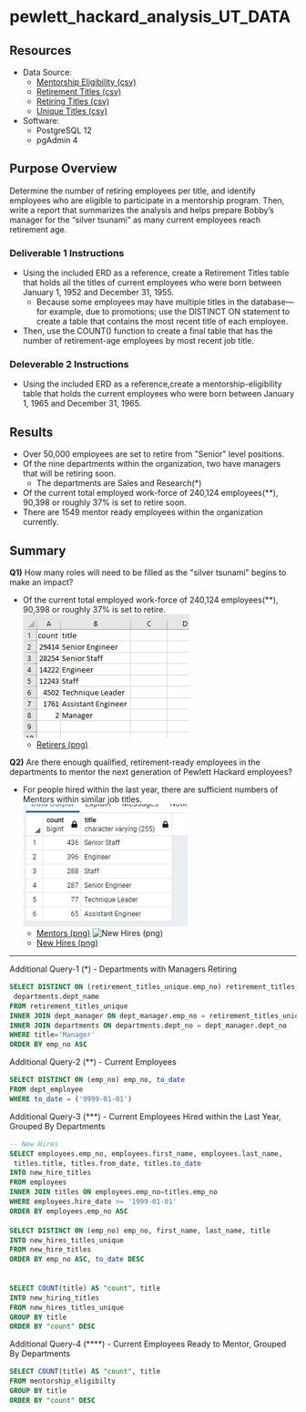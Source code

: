 # pewlett_hackard_analysis_UT_DATA

## Resources

- Data Source:
  - [Mentorship Eligibility (csv)](./data/mentorship_eligibility.csv)
  - [Retirement Titles (csv)](./data/retirement_titles.csv)
  - [Retiring Titles (csv)](./data/retiring_titles.csv)
  - [Unique Titles (csv)](./data/unique_titles.csv)
- Software:
  - PostgreSQL 12
  - pgAdmin 4

## Purpose Overview

Determine the number of retiring employees per title, and identify employees who are eligible to participate in a mentorship program. Then, write a report that summarizes the analysis and helps prepare Bobby’s manager for the “silver tsunami” as many current employees reach retirement age.

### Deliverable 1 Instructions

- Using the included ERD as a reference, create a Retirement Titles table that holds all the titles of current employees who were born between January 1, 1952 and December 31, 1955.
  - Because some employees may have multiple titles in the database—for example, due to promotions; use the DISTINCT ON statement to create a table that contains the most recent title of each employee.
- Then, use the COUNT() function to create a final table that has the number of retirement-age employees by most recent job title.

### Deleverable 2 Instructions

- Using the included ERD as a reference,create a mentorship-eligibility table that holds the current employees who were born between January 1, 1965 and December 31, 1965.

## Results

- Over 50,000 employees are set to retire from "Senior" level positions.
- Of the nine departments within the organization, two have managers that will be retiring soon.
  - The departments are Sales and Research(*)
- Of the current total employed work-force of 240,124 employees(**), 90,398 or roughly 37% is set to retire soon.
- There are 1549 mentor ready employees within the organization currently.

## Summary

**Q1)** How many roles will need to be filled as the "silver tsunami" begins to make an impact?

- Of the current total employed work-force of 240,124 employees(**), 90,398 or roughly 37% is set to retire.
![Retirers (png)](./analysis/unique_titles.png)
  - [Retirers (png)](./analysis/unique_titles.png)

**Q2)** Are there enough qualified, retirement-ready employees in the departments to mentor the next generation of Pewlett Hackard employees?

- For people hired within the last year, there are sufficient numbers of Mentors within similar job titles.
![Mentors (png)](./analysis/mentor_ready_titles.png)
  - [Mentors (png)](./analysis/mentor_ready_titles.png)
![New Hires (png)](./analysis/new_hires_titles.png)
  - [New Hires (png)](./analysis/new_hires_titles.png)

___

Additional Query-1 (*) - Departments with Managers Retiring

```sql
SELECT DISTINCT ON (retirement_titles_unique.emp_no) retirement_titles_unique.emp_no, retirement_titles_unique.first_name, retirement_titles_unique.last_name, retirement_titles_unique.title,
 departments.dept_name
FROM retirement_titles_unique
INNER JOIN dept_manager ON dept_manager.emp_no = retirement_titles_unique.emp_no
INNER JOIN departments ON departments.dept_no = dept_manager.dept_no
WHERE title='Manager'
ORDER BY emp_no ASC
```

Additional Query-2 (**) - Current Employees

```sql
SELECT DISTINCT ON (emp_no) emp_no, to_date
FROM dept_employee
WHERE to_date = ('9999-01-01')
```

Additional Query-3 (***) - Current Employees Hired within the Last Year, Grouped By Departments

```sql
-- New Hires
SELECT employees.emp_no, employees.first_name, employees.last_name,
 titles.title, titles.from_date, titles.to_date
INTO new_hire_titles
FROM employees
INNER JOIN titles ON employees.emp_no=titles.emp_no
WHERE employees.hire_date >= '1999-01-01'
ORDER BY employees.emp_no ASC

SELECT DISTINCT ON (emp_no) emp_no, first_name, last_name, title
INTO new_hires_titles_unique
FROM new_hire_titles
ORDER BY emp_no ASC, to_date DESC


SELECT COUNT(title) AS "count", title
INTO new_hiring_titles
FROM new_hires_titles_unique
GROUP BY title
ORDER BY "count" DESC
```

Additional Query-4 (****) - Current Employees Ready to Mentor, Grouped By Departments

```sql
SELECT COUNT(title) AS "count", title
FROM mentorship_eligibilty
GROUP BY title
ORDER BY "count" DESC
```
